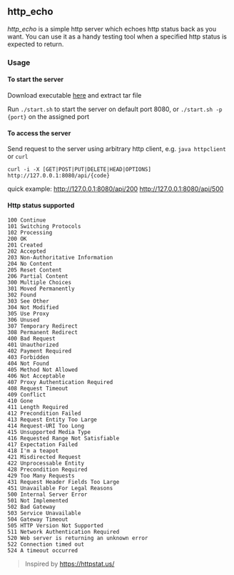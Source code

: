 ## http_echo

*http_echo* is a simple http server which echoes http status back as you want. You can use it as a handy testing tool when a specified http status is expected to return.

### Usage

#### To start the server

Download executable [here](https://github.com/hunterwyld/http_echo/releases/download/v1.0.0/http_echo-1.0.0.tar.gz) and extract tar file

Run `./start.sh` to start the server on default port 8080, or `./start.sh -p {port}` on the assigned port

#### To access the server

Send request to the server using arbitrary http client, e.g. `java httpclient` or `curl`

`curl -i -X [GET|POST|PUT|DELETE|HEAD|OPTIONS] http://127.0.0.1:8080/api/{code}`

quick example: http://127.0.0.1:8080/api/200  http://127.0.0.1:8080/api/500

#### Http status supported

```
100 Continue
101 Switching Protocols
102 Processing
200 OK
201 Created
202 Accepted
203 Non-Authoritative Information
204 No Content
205 Reset Content
206 Partial Content
300 Multiple Choices
301 Moved Permanently
302 Found
303 See Other
304 Not Modified
305 Use Proxy
306 Unused
307 Temporary Redirect
308 Permanent Redirect
400 Bad Request
401 Unauthorized
402 Payment Required
403 Forbidden
404 Not Found
405 Method Not Allowed
406 Not Acceptable
407 Proxy Authentication Required
408 Request Timeout
409 Conflict
410 Gone
411 Length Required
412 Precondition Failed
413 Request Entity Too Large
414 Request-URI Too Long
415 Unsupported Media Type
416 Requested Range Not Satisfiable
417 Expectation Failed
418 I'm a teapot
421 Misdirected Request
422 Unprocessable Entity
428 Precondition Required
429 Too Many Requests
431 Request Header Fields Too Large
451 Unavailable For Legal Reasons
500 Internal Server Error
501 Not Implemented
502 Bad Gateway
503 Service Unavailable
504 Gateway Timeout
505 HTTP Version Not Supported
511 Network Authentication Required
520 Web server is returning an unknown error
522 Connection timed out
524 A timeout occurred
```

> Inspired by https://httpstat.us/
